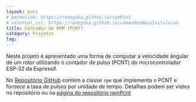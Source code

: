 ```yaml
---
layout: post
# permalink: https://roneydua.github.io/rpmPcnt
# external_url: https://roneydua.github.io/comandosNovaInstalacao
title: Contador de RPM (PCNT)
category: Projetos
tag:
---
```

Neste projeto é apresentado uma forma de computar a velocidade ângular de um rotor utilizando o contador de pulso (PCNT) do microcontrolador ESP-32 da Espressif.
<!--excerpt-->

No [Repositório GitHub](https://github.com/roneydua/rpmPcnt) contém a classe `rpm` que implementa o PCNT e fornece a taxa de pulsos por unidade de tempo. Detalhes podem ser vistos no repositório ou na [página do repositório rpmPcnt](https://roneydua.github.io/rpmPcnt/)
